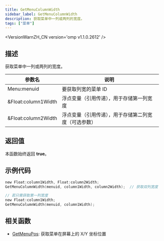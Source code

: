 ```yaml
---
title: GetMenuColumnWidth
sidebar_label: GetMenuColumnWidth
description: 获取菜单中一列或两列的宽度。
tags: ["菜单"]
---
```


<VersionWarnZH_CN version='omp v1.1.0.2612' />

## 描述

获取菜单中一列或两列的宽度。

| 参数名              | 说明                                                 |
| ------------------- | ---------------------------------------------------- |
| Menu:menuid         | 要获取列宽的菜单 ID                                  |
| &Float:column1Width | 浮点变量（引用传递），用于存储第一列宽度             |
| &Float:column2Width | 浮点变量（引用传递），用于存储第二列宽度（可选参数） |

## 返回值

本函数始终返回 **true**。

## 示例代码

```c
new Float:column1Width, Float:column2Width;
GetMenuColumnWidth(menuid, column1Width, column2Width);  // 获取双列宽度

// 若只需获取第一列宽度
new Float:column1Width;
GetMenuColumnWidth(menuid, column1Width);
```

## 相关函数

- [GetMenuPos](GetMenuPos): 获取菜单在屏幕上的 X/Y 坐标位置
